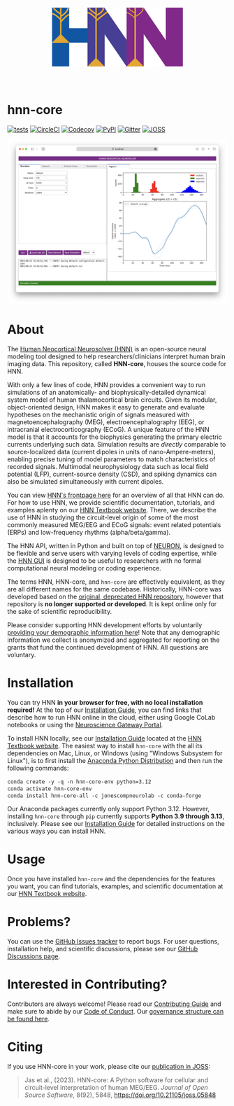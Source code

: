 
<h1 align="center">
<img src="https://raw.githubusercontent.com/jonescompneurolab/jones-website/master/images/frontpage/logos/logo-hnn-medium.png" width="300">
</h1><br>

# hnn-core

[![tests](https://github.com/jonescompneurolab/hnn-core/actions/workflows/unix_unit_tests.yml/badge.svg?branch=master)](https://github.com/jonescompneurolab/hnn-core/actions/?query=branch:master+event:push)
[![CircleCI](https://circleci.com/gh/jonescompneurolab/hnn-core.svg?style=svg)](https://circleci.com/gh/jonescompneurolab/hnn-core)
[![Codecov](https://codecov.io/gh/jonescompneurolab/hnn-core/branch/master/graph/badge.svg)](https://codecov.io/gh/jonescompneurolab/hnn-core)
[![PyPI](https://img.shields.io/pypi/dm/hnn-core.svg?label=PyPI%20downloads)](https://pypi.org/project/hnn-core/)
[![Gitter](https://badges.gitter.im/jonescompneurolab/hnn_core.svg)](https://gitter.im/jonescompneurolab/hnn-core?utm_source=badge&utm_medium=badge&utm_campaign=pr-badge)
[![JOSS](https://joss.theoj.org/papers/10.21105/joss.05848/status.svg)](https://doi.org/10.21105/joss.05848)

![HNN-GUI](https://raw.githubusercontent.com/jonescompneurolab/hnn-core/acbcc4a598610dc3be5d4b0b7c59f98251ea7690/.github/images/hnn_gui.png)

# About

The [Human Neocortical Neurosolver (HNN)](https://hnn.brown.edu) is an open-source
neural modeling tool designed to help researchers/clinicians interpret human brain
imaging data. This repository, called **HNN-core**, houses the source code for HNN.

With only a few lines of code, HNN provides a convenient way to run simulations of an
anatomically- and biophysically-detailed dynamical system model of human thalamocortical
brain circuits. Given its modular, object-oriented design, HNN makes it easy to generate
and evaluate hypotheses on the mechanistic origin of signals measured with
magnetoencephalography (MEG), electroencephalography (EEG), or intracranial
electrocorticography (ECoG). A unique feature of the HNN model is that it accounts for
the biophysics generating the primary electric currents underlying such data. Simulation
results are *directly* comparable to source-localized data (current dipoles in units of
nano-Ampere-meters), enabling precise tuning of model parameters to match
characteristics of recorded signals. Multimodal neurophysiology data such as local field
potential (LFP), current-source density (CSD), and spiking dynamics can also be
simulated simultaneously with current dipoles.

You can view [HNN's frontpage here](https://hnn.brown.edu) for an overview of all that
HNN can do. For how to use HNN, we provide scientific documentation, tutorials, and
examples aplenty on our [HNN Textbook website][]. There, we describe the use of HNN in
studying the circuit-level origin of some of the most commonly measured MEG/EEG and ECoG
signals: event related potentials (ERPs) and low-frequency rhythms (alpha/beta/gamma).

The HNN API, written in Python and built on top of
[NEURON](https://nrn.readthedocs.io), is designed to be flexible and serve
users with varying levels of coding expertise, while the [HNN
GUI](https://jonescompneurolab.github.io/textbook/content/04_using_hnn_gui/gui_quickstart.html)
is designed to be useful to researchers with no formal computational neural modeling or
coding experience.

The terms HNN, HNN-core, and `hnn-core` are effectively equivalent, as they are all
different names for the same codebase. Historically, HNN-core was developed based on
the [original, deprecated HNN repository](https://github.com/jonescompneurolab/hnn), however that
repository is **no longer supported or developed**. It is kept online only for the sake
of scientific reproducibility.

Please consider supporting HNN development efforts by voluntarily [providing your
demographic information
here](https://docs.google.com/forms/d/e/1FAIpQLSfN2F4IkGATs6cy1QBO78C6QJqvm9y14TqsCUsuR4Rrkmr1Mg/viewform)!
Note that any demographic information we collect is anonymized and aggregated for
reporting on the grants that fund the continued development of HNN. All questions are
voluntary.

# Installation

You can try HNN **in your browser for free, with no local installation required!** At
the top of our [Installation Guide][], you can find links that describe how to run HNN
online in the cloud, either using Google CoLab notebooks or using the [Neuroscience Gateway
Portal](https://www.nsgportal.org/).

To install HNN locally, see our [Installation Guide][] located at the [HNN Textbook
website][]. The easiest way to install `hnn-core` with the all its dependencies on Mac,
Linux, or Windows (using "Windows Subsystem for Linux"), is to first install the
[Anaconda Python Distribution](https://www.anaconda.com/download/success) and then run
the following commands:

```
conda create -y -q -n hnn-core-env python=3.12
conda activate hnn-core-env
conda install hnn-core-all -c jonescompneurolab -c conda-forge
```

Our Anaconda packages currently only support Python 3.12. However, installing `hnn-core`
through `pip` currently supports **Python 3.9 through 3.13**, inclusively. Please see
our [Installation Guide][] for detailed instructions on the various ways you can install
HNN.

# Usage

Once you have installed `hnn-core` and the dependencies for the features you want, you
can find tutorials, examples, and scientific documentation at our [HNN Textbook
website][].

# Problems?

You can use the [GitHub Issues
tracker](https://github.com/jonescompneurolab/hnn-core/issues) to report bugs. For user
questions, installation help, and scientific discussions, please see our [GitHub
Discussions page](https://github.com/jonescompneurolab/hnn-core/discussions).

# Interested in Contributing?

Contributors are always welcome! Please read our [Contributing Guide][] and make sure to
abide by our [Code of
Conduct](https://github.com/jonescompneurolab/hnn-core/blob/master/CODE_OF_CONDUCT.md). Our
[governance structure can be found
here](https://jonescompneurolab.github.io/hnn-core/stable/governance.html).

# Citing

If you use HNN-core in your work, please cite our [publication in
JOSS](https://doi.org/10.21105/joss.05848):

> Jas et al., (2023). HNN-core: A Python software for cellular and
> circuit-level interpretation of human MEG/EEG. *Journal of Open Source
> Software*, 8(92), 5848, <https://doi.org/10.21105/joss.05848>

[Contributing Guide]: https://jonescompneurolab.github.io/hnn-core/stable/contributing.html
[HNN Textbook website]: https://jonescompneurolab.github.io/textbook/content/preface.html
[Installation Guide]: https://jonescompneurolab.github.io/textbook/content/01_getting_started/installation.html
